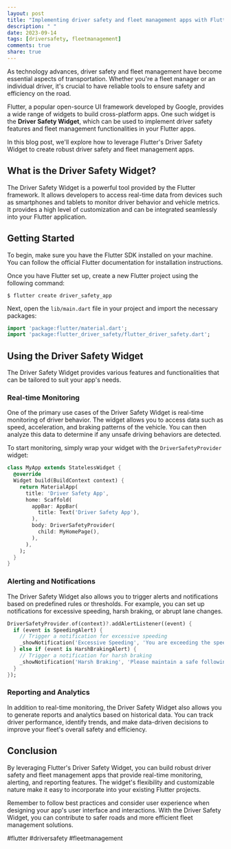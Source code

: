 ```yaml
---
layout: post
title: "Implementing driver safety and fleet management apps with Flutter's driver safety widget"
description: " "
date: 2023-09-14
tags: [driversafety, fleetmanagement]
comments: true
share: true
---
```


As technology advances, driver safety and fleet management have become essential aspects of transportation. Whether you're a fleet manager or an individual driver, it's crucial to have reliable tools to ensure safety and efficiency on the road.

Flutter, a popular open-source UI framework developed by Google, provides a wide range of widgets to build cross-platform apps. One such widget is the **Driver Safety Widget**, which can be used to implement driver safety features and fleet management functionalities in your Flutter apps.

In this blog post, we'll explore how to leverage Flutter's Driver Safety Widget to create robust driver safety and fleet management apps.

## What is the Driver Safety Widget?

The Driver Safety Widget is a powerful tool provided by the Flutter framework. It allows developers to access real-time data from devices such as smartphones and tablets to monitor driver behavior and vehicle metrics. It provides a high level of customization and can be integrated seamlessly into your Flutter application.

## Getting Started

To begin, make sure you have the Flutter SDK installed on your machine. You can follow the official Flutter documentation for installation instructions.

Once you have Flutter set up, create a new Flutter project using the following command:

```shell
$ flutter create driver_safety_app
```

Next, open the `lib/main.dart` file in your project and import the necessary packages:

```dart
import 'package:flutter/material.dart';
import 'package:flutter_driver_safety/flutter_driver_safety.dart';
```

## Using the Driver Safety Widget

The Driver Safety Widget provides various features and functionalities that can be tailored to suit your app's needs.

### Real-time Monitoring

One of the primary use cases of the Driver Safety Widget is real-time monitoring of driver behavior. The widget allows you to access data such as speed, acceleration, and braking patterns of the vehicle. You can then analyze this data to determine if any unsafe driving behaviors are detected.

To start monitoring, simply wrap your widget with the `DriverSafetyProvider` widget:

```dart
class MyApp extends StatelessWidget {
  @override
  Widget build(BuildContext context) {
    return MaterialApp(
      title: 'Driver Safety App',
      home: Scaffold(
        appBar: AppBar(
          title: Text('Driver Safety App'),
        ),
        body: DriverSafetyProvider(
          child: MyHomePage(),
        ),
      ),
    );
  }
}
```

### Alerting and Notifications

The Driver Safety Widget also allows you to trigger alerts and notifications based on predefined rules or thresholds. For example, you can set up notifications for excessive speeding, harsh braking, or abrupt lane changes.

```dart
DriverSafetyProvider.of(context)?.addAlertListener((event) {
  if (event is SpeedingAlert) {
    // Trigger a notification for excessive speeding
    _showNotification('Excessive Speeding', 'You are exceeding the speed limit!');
  } else if (event is HarshBrakingAlert) {
    // Trigger a notification for harsh braking
    _showNotification('Harsh Braking', 'Please maintain a safe following distance!');
  }
});
```

### Reporting and Analytics

In addition to real-time monitoring, the Driver Safety Widget also allows you to generate reports and analytics based on historical data. You can track driver performance, identify trends, and make data-driven decisions to improve your fleet's overall safety and efficiency.

## Conclusion

By leveraging Flutter's Driver Safety Widget, you can build robust driver safety and fleet management apps that provide real-time monitoring, alerting, and reporting features. The widget's flexibility and customizable nature make it easy to incorporate into your existing Flutter projects.

Remember to follow best practices and consider user experience when designing your app's user interface and interactions. With the Driver Safety Widget, you can contribute to safer roads and more efficient fleet management solutions.

#flutter #driversafety #fleetmanagement